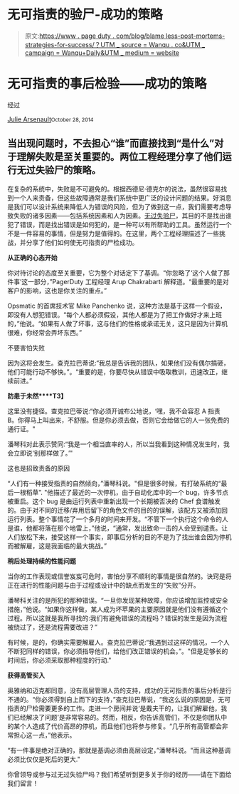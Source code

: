 # 无可指责的验尸-成功的策略

> 原文:[https://www . page duty . com/blog/blame less-post-mortems-strategies-for-success/？UTM _ source = Wanqu . co&UTM _ campaign = Wanqu+Daily&UTM _ medium = website](https://www.pagerduty.com/blog/blameless-post-mortems-strategies-for-success/?utm_source=wanqu.co&utm_campaign=Wanqu+Daily&utm_medium=website)

# 无可指责的事后检验——成功的策略

经过

[Julie Arsenault](/blog/author/julie-arsenault)<small>October 28, 2014</small>

## 当出现问题时，不去担心“谁”而直接找到“是什么”对于理解失败是至关重要的。两位工程经理分享了他们运行无过失验尸的策略。

在复杂的系统中，失败是不可避免的。根据西德尼·德克尔的说法，虽然很容易找到一个人来责备，但这些故障通常是我们系统中更广泛的设计问题的结果。好消息是我们可以设计系统来降低人为错误的风险，但为了做到这一点，我们需要考虑导致失败的诸多因素——包括系统因素和人为因素。[无过失验尸](http://codeascraft.com/2012/05/22/blameless-postmortems/)，其目的不是找出谁犯了错误，而是找出错误是如何犯的，是一种可以有所帮助的工具。虽然运行一个不是一件容易的事情，但是努力是值得的。在这里，两个工程经理描述了一些挑战，并分享了他们如何使无可指责的尸检成功。

**从正确的心态开始**

你对待讨论的态度至关重要，它为整个对话定下了基调。“你忽略了‘这个人做了那件事’这一部分，”PagerDuty 工程经理 Arup Chakrabarti 解释道。“最重要的是对客户的影响，这也是你关注的重点。”

Opsmatic 的首席技术官 Mike Panchenko 说，这种方法是基于这样一个假设，即没有人想犯错误。“每个人都必须假设，其他人都是为了把工作做好才来上班的，”他说。“如果有人做了坏事，这与他们的性格或承诺无关，这只是因为计算机很难，你经常会弄坏东西。”

不要害怕失败

因为这将会发生。查克拉巴蒂说:“我总是告诉我的团队，如果他们没有偶尔搞砸，他们可能行动不够快。”。“重要的是，你要尽快从错误中吸取教训，迅速改正，继续前进。”

**防患于未然****T3】**

这里没有捷径。查克拉巴蒂说:“你必须开诚布公地说，‘嘿，我不会容忍 A 指责 B。你得马上叫出来，不舒服。但是你必须去做，否则它会给做它的人一张免费的通行证。"

潘琴科对此表示赞同:“我是一个相当直率的人，所以当我看到这种情况发生时，我会立即说‘别那样做了。’"

这也是招致责备的原因

“人们有一种接受指责的自然倾向，”潘琴科说。"但是很多时候，有打破系统的“最后一根稻草”. "他描述了最近的一次停机，由于自动化库中的一个 bug，许多节点被重启。这个 bug 是由运行列表中重新出现一个长期被否决的 Chef 食谱触发的。由于对不同的迁移/弃用后留下的角色文件的目的的误解，该配方又被添加回运行列表。整个事情花了一个多月的时间来开发。“不管下一个执行这个命令的人是谁，他都将落在那个地雷上，”他说，“通常，发出致命一击的人会受到谴责。让人们放松下来，接受这样一个事实，即事后分析的目的不是为了找出谁会因为停机而被解雇，这是我面临的最大挑战。”

**稍后处理持续的性能问题**

当你的工作表现或信誉岌岌可危时，害怕分享不顺利的事情是很自然的。诀窍是将正在进行的性能问题与由于过程或设计中的缺点而发生的“失败”分开。

潘琴科关注的是所犯的那种错误。“一旦你发现某种故障，你应该增加监控或安全措施，”他说。“如果你这样做，某人成为坏苹果的主要原因就是他们没有遵循这个过程。所以这就是我所寻找的:我们有避免错误的流程吗？错误的发生是因为流程被绕过了，还是流程需要改进？”

有时候，是的，你确实需要解雇人。查克拉巴蒂说:“我遇到过这样的情况，一个人不断犯同样的错误，你必须指导他们，给他们改正错误的机会。”。"但是足够长的时间后，你必须采取那种程度的行动."

**获得高管买入**

奥雅纳和迈克都同意，没有高层管理人员的支持，成功的无可指责的事后分析是行不通的。“你必须得到自上而下的支持，”查克拉巴蒂说，“我这么说的原因是，无可指责的尸检需要更多的工作。走进一个房间并说‘是戴夫干的，让我们解雇他，我们已经解决了问题’是非常容易的。然而，相反，你告诉高管们，不仅是你团队中的某个人造成了代价高昂的停机，而且他们也将参与修复。“几乎所有高管都会非常担心这一点，”他表示。

“有一件事是绝对正确的，那就是基调必须由高层设定，”潘琴科说。"而且这种基调必须比仅仅是死后的更大."

你曾领导或参与过无过失验尸吗？我们希望听到更多关于你的经历——请在下面给我们留言！